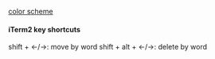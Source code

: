 [color scheme](https://github.com/mbadolato/iTerm2-Color-schemes)

#### iTerm2 key shortcuts
shift + <-/->: move by word
shift + alt + <-/->: delete by word

